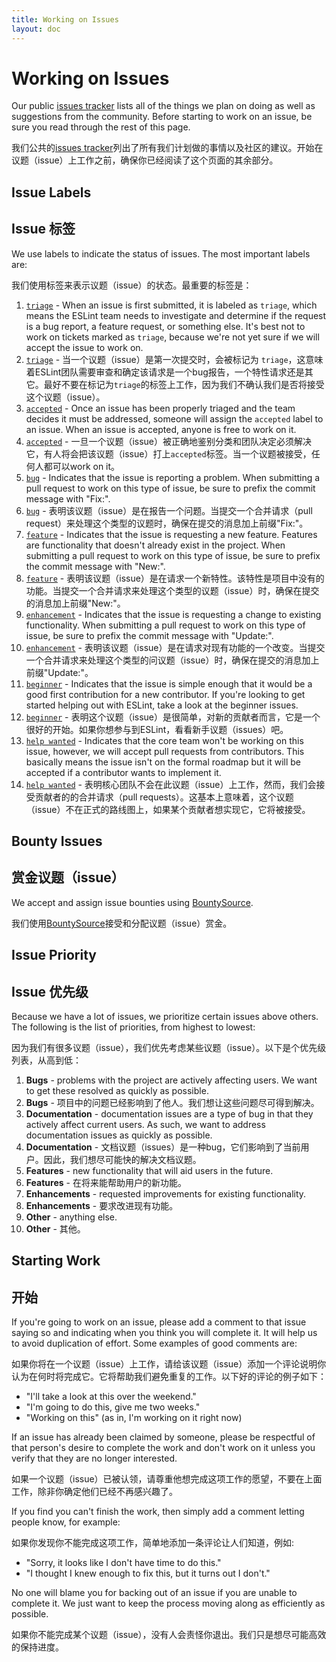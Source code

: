 ```yaml
---
title: Working on Issues
layout: doc
---
```

# Working on Issues

Our public [issues tracker](https://github.com/eslint/eslint/issues) lists all of the things we plan on doing as well as suggestions from the community. Before starting to work on an issue, be sure you read through the rest of this page.

我们公共的[issues tracker](https://github.com/eslint/eslint/issues)列出了所有我们计划做的事情以及社区的建议。开始在议题（issue）上工作之前，确保你已经阅读了这个页面的其余部分。

## Issue Labels

## Issue 标签

We use labels to indicate the status of issues. The most important labels are:

我们使用标签来表示议题（issue）的状态。最重要的标签是：

1. [`triage`](https://github.com/eslint/eslint/issues?labels=triage&milestone=&page=1&state=open) - When an issue is first submitted, it is labeled as `triage`, which means the ESLint team needs to investigate and determine if the request is a bug report, a feature request, or something else. It's best not to work on tickets marked as `triage`, because we're not yet sure if we will accept the issue to work on.
1. [`triage`](https://github.com/eslint/eslint/issues?labels=triage&milestone=&page=1&state=open) - 当一个议题（issue）是第一次提交时，会被标记为 `triage`，这意味着ESLint团队需要审查和确定该请求是一个bug报告，一个特性请求还是其它。最好不要在标记为`triage`的标签上工作，因为我们不确认我们是否将接受这个议题（issue）。
1. [`accepted`](https://github.com/eslint/eslint/issues?labels=accepted&milestone=&page=1&state=open) - Once an issue has been properly triaged and the team decides it must be addressed, someone will assign the `accepted` label to an issue. When an issue is accepted, anyone is free to work on it.
1. [`accepted`](https://github.com/eslint/eslint/issues?labels=accepted&milestone=&page=1&state=open) - 一旦一个议题（issue）被正确地鉴别分类和团队决定必须解决它，有人将会把该议题（issue）打上`accepted`标签。当一个议题被接受，任何人都可以work on it。
1. [`bug`](https://github.com/eslint/eslint/issues?labels=bug&milestone=&page=1&state=open) - Indicates that the issue is reporting a problem. When submitting a pull request to work on this type of issue, be sure to prefix the commit message with "Fix:".
1. [`bug`](https://github.com/eslint/eslint/issues?labels=bug&milestone=&page=1&state=open) - 表明该议题（issue）是在报告一个问题。当提交一个合并请求（pull request）来处理这个类型的议题时，确保在提交的消息加上前缀"Fix:"。
1. [`feature`](https://github.com/eslint/eslint/issues?labels=feature&milestone=&page=1&state=open) - Indicates that the issue is requesting a new feature. Features are functionality that doesn't already exist in the project. When submitting a pull request to work on this type of issue, be sure to prefix the commit message with "New:".
1. [`feature`](https://github.com/eslint/eslint/issues?labels=feature&milestone=&page=1&state=open) - 表明该议题（issue）是在请求一个新特性。该特性是项目中没有的功能。当提交一个合并请求来处理这个类型的议题（issue）时，确保在提交的消息加上前缀"New:"。
1. [`enhancement`](https://github.com/eslint/eslint/issues?labels=enhancement&milestone=&page=1&state=open) - Indicates that the issue is requesting a change to existing functionality. When submitting a pull request to work on this type of issue, be sure to prefix the commit message with "Update:".
1. [`enhancement`](https://github.com/eslint/eslint/issues?labels=enhancement&milestone=&page=1&state=open) - 表明该议题（issue）是在请求对现有功能的一个改变。当提交一个合并请求来处理这个类型的问议题（issue）时，确保在提交的消息加上前缀"Update:"。
1. [`beginner`](https://github.com/eslint/eslint/issues?labels=beginner&milestone=&page=1&state=open) - Indicates that the issue is simple enough that it would be a good first contribution for a new contributor. If you're looking to get started helping out with ESLint, take a look at the beginner issues.
1. [`beginner`](https://github.com/eslint/eslint/issues?labels=beginner&milestone=&page=1&state=open) - 表明这个议题（issue）是很简单，对新的贡献者而言，它是一个很好的开始。如果你想参与到ESLint，看看新手议题（issues）吧。
1. [`help wanted`](https://github.com/eslint/eslint/issues?labels=help%20wanted&milestone=&page=1&state=open) - Indicates that the core team won't be working on this issue, however, we will accept pull requests from contributors. This basically means the issue isn't on the formal roadmap but it will be accepted if a contributor wants to implement it.
1. [`help wanted`](https://github.com/eslint/eslint/issues?labels=help%20wanted&milestone=&page=1&state=open) - 表明核心团队不会在此议题（issue）上工作，然而，我们会接受贡献者的的合并请求（pull requests）。这基本上意味着，这个议题（issue）不在正式的路线图上，如果某个贡献者想实现它，它将被接受。

## Bounty Issues

## 赏金议题（issue）

We accept and assign issue bounties using [BountySource](https://www.bountysource.com/teams/eslint/issues).

我们使用[BountySource](https://www.bountysource.com/teams/eslint/issues)接受和分配议题（issue）赏金。

## Issue Priority

## Issue 优先级

Because we have a lot of issues, we prioritize certain issues above others. The following is the list of priorities, from highest to lowest:

因为我们有很多议题（issue），我们优先考虑某些议题（issue）。以下是个优先级列表，从高到低：

1. **Bugs** - problems with the project are actively affecting users. We want to get these resolved as quickly as possible.
1. **Bugs** - 项目中的问题已经影响到了他人。我们想让这些问题尽可得到解决。
1. **Documentation** - documentation issues are a type of bug in that they actively affect current users. As such, we want to address documentation issues as quickly as possible.
1. **Documentation** - 文档议题（issues）是一种bug，它们影响到了当前用户。因此，我们想尽可能快的解决文档议题。
1. **Features** - new functionality that will aid users in the future.
1. **Features** - 在将来能帮助用户的新功能。
1. **Enhancements** - requested improvements for existing functionality.
1. **Enhancements** - 要求改进现有功能。
1. **Other** - anything else.
1. **Other** - 其他。

## Starting Work

## 开始

If you're going to work on an issue, please add a comment to that issue saying so and indicating when you think you will complete it. It will help us to avoid duplication of effort. Some examples of good comments are:

如果你将在一个议题（issue）上工作，请给该议题（issue）添加一个评论说明你认为在何时将完成它。它将帮助我们避免重复的工作。以下好的评论的例子如下：

* "I'll take a look at this over the weekend."
* "I'm going to do this, give me two weeks."
* "Working on this" (as in, I'm working on it right now)

If an issue has already been claimed by someone, please be respectful of that person's desire to complete the work and don't work on it unless you verify that they are no longer interested.

如果一个议题（issue）已被认领，请尊重他想完成这项工作的愿望，不要在上面工作，除非你确定他们已经不再感兴趣了。

If you find you can't finish the work, then simply add a comment letting people know, for example:

如果你发现你不能完成这项工作，简单地添加一条评论让人们知道，例如:

* "Sorry, it looks like I don't have time to do this."
* "I thought I knew enough to fix this, but it turns out I don't."

No one will blame you for backing out of an issue if you are unable to complete it. We just want to keep the process moving along as efficiently as possible.

如果你不能完成某个议题（issue），没有人会责怪你退出。我们只是想尽可能高效的保持进度。
